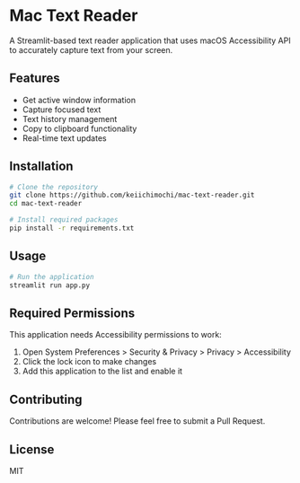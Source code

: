 # Mac Text Reader

A Streamlit-based text reader application that uses macOS Accessibility API to accurately capture text from your screen.

## Features

- Get active window information
- Capture focused text
- Text history management
- Copy to clipboard functionality
- Real-time text updates

## Installation

```bash
# Clone the repository
git clone https://github.com/keiichimochi/mac-text-reader.git
cd mac-text-reader

# Install required packages
pip install -r requirements.txt
```

## Usage

```bash
# Run the application
streamlit run app.py
```

## Required Permissions

This application needs Accessibility permissions to work:

1. Open System Preferences > Security & Privacy > Privacy > Accessibility
2. Click the lock icon to make changes
3. Add this application to the list and enable it

## Contributing

Contributions are welcome! Please feel free to submit a Pull Request.

## License

MIT
